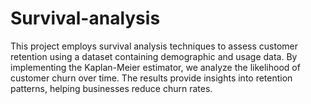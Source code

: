 # Survival-analysis
This project employs survival analysis techniques to assess customer retention using a dataset containing demographic and usage data. By implementing the Kaplan-Meier estimator, we analyze the likelihood of customer churn over time. The results provide insights into retention patterns, helping businesses reduce churn rates.
